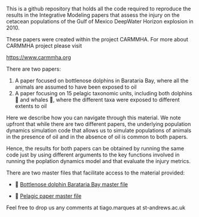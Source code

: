 This is a github repository that holds all the code required to reproduce the results in the Integrative Modeling papers that assess the injury on the cetacean populations of the Gulf of Mexico DeepWater Horizon explosion in 2010.

These papers were created within the project CARMMHA. For more about CARMMHA project please visit

https://www.carmmha.org

There are two papers:

1. A paper focused on bottlenose dolphins in Barataria Bay, where all the animals are assumed to have been exposed to oil
2. A paper focusing on 15 pelagic taxonomic units, including both dolphins :dolphin: and whales :whale:, where the different taxa were exposed to different extents to oil

Here we describe how you can navigate through this material. We note upfront that while there are two different papers, the underlying population dynamics simulation code that allows us to simulate populations of animals in the presence of oil and in the absence of oil is common to both papers. 

Hence, the results for both papers can  be obtained by running the same code just by using different arguments to the key functions involved in running the poplation dynamics model and that evaluate the injury metrics.

There are two master files that facilitate access to the material provided:

* :dolphin: [Bottlenose dolphin Barataria Bay master file](https://htmlpreview.github.io/?https://github.com/TiagoAMarques/CARMMHApapersSI/blob/master/FolderArchitecture2runCode/BND_ElectronicSupplements.html)


* :whale: [Pelagic paper master file](https://htmlpreview.github.io/?https://github.com/TiagoAMarques/CARMMHApapersSI/blob/master/FolderArchitecture2runCode/ElectronicSupplements.html)

Feel free to drop us any comments at tiago.marques at st-andrews.ac.uk
